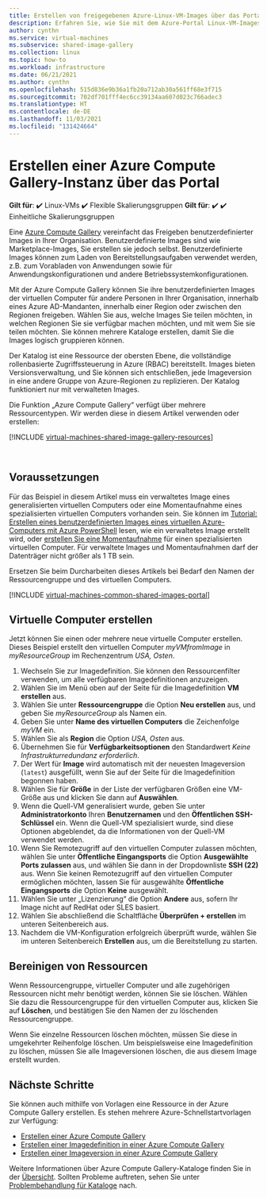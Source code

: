 ```yaml
---
title: Erstellen von freigegebenen Azure-Linux-VM-Images über das Portal
description: Erfahren Sie, wie Sie mit dem Azure-Portal Linux-VM-Images erstellen und freigeben.
author: cynthn
ms.service: virtual-machines
ms.subservice: shared-image-gallery
ms.collection: linux
ms.topic: how-to
ms.workload: infrastructure
ms.date: 06/21/2021
ms.author: cynthn
ms.openlocfilehash: 515d836e9b36a1fb20a712ab30a561ff68e3f715
ms.sourcegitcommit: 702df701fff4ec6cc39134aa607d023c766adec3
ms.translationtype: HT
ms.contentlocale: de-DE
ms.lasthandoff: 11/03/2021
ms.locfileid: "131424664"
---
```

# <a name="create-an-azure-compute-gallery-using-the-portal"></a>Erstellen einer Azure Compute Gallery-Instanz über das Portal

**Gilt für**: :heavy_check_mark: Linux-VMs :heavy_check_mark: Flexible Skalierungsgruppen **Gilt für**: :heavy_check_mark: :heavy_check_mark: Einheitliche Skalierungsgruppen 

Eine [Azure Compute Gallery](../shared-image-galleries.md) vereinfacht das Freigeben benutzerdefinierter Images in Ihrer Organisation. Benutzerdefinierte Images sind wie Marketplace-Images, Sie erstellen sie jedoch selbst. Benutzerdefinierte Images können zum Laden von Bereitstellungsaufgaben verwendet werden, z.B. zum Vorabladen von Anwendungen sowie für Anwendungskonfigurationen und andere Betriebssystemkonfigurationen. 

Mit der Azure Compute Gallery können Sie ihre benutzerdefinierten Images der virtuellen Computer für andere Personen in Ihrer Organisation, innerhalb eines Azure AD-Mandanten, innerhalb einer Region oder zwischen den Regionen freigeben. Wählen Sie aus, welche Images Sie teilen möchten, in welchen Regionen Sie sie verfügbar machen möchten, und mit wem Sie sie teilen möchten. Sie können mehrere Kataloge erstellen, damit Sie die Images logisch gruppieren können. 

Der Katalog ist eine Ressource der obersten Ebene, die vollständige rollenbasierte Zugriffssteuerung in Azure (RBAC) bereitstellt. Images bieten Versionsverwaltung, und Sie können sich entschließen, jede Imageversion in eine andere Gruppe von Azure-Regionen zu replizieren. Der Katalog funktioniert nur mit verwalteten Images.

Die Funktion „Azure Compute Gallery“ verfügt über mehrere Ressourcentypen. Wir werden diese in diesem Artikel verwenden oder erstellen:


[!INCLUDE [virtual-machines-shared-image-gallery-resources](../includes/virtual-machines-shared-image-gallery-resources.md)]

<br>


## <a name="before-you-begin"></a>Voraussetzungen

Für das Beispiel in diesem Artikel muss ein verwaltetes Image eines generalisierten virtuellen Computers oder eine Momentaufnahme eines spezialisierten virtuellen Computers vorhanden sein. Sie können im [Tutorial: Erstellen eines benutzerdefinierten Images eines virtuellen Azure-Computers mit Azure PowerShell](tutorial-custom-images.md) lesen, wie ein verwaltetes Image erstellt wird, oder [erstellen Sie eine Momentaufnahme](../windows/snapshot-copy-managed-disk.md) für einen spezialisierten virtuellen Computer. Für verwaltete Images und Momentaufnahmen darf der Datenträger nicht größer als 1 TB sein.

Ersetzen Sie beim Durcharbeiten dieses Artikels bei Bedarf den Namen der Ressourcengruppe und des virtuellen Computers.

 
[!INCLUDE [virtual-machines-common-shared-images-portal](../../../includes/virtual-machines-common-shared-images-portal.md)]

## <a name="create-vms"></a>Virtuelle Computer erstellen 

Jetzt können Sie einen oder mehrere neue virtuelle Computer erstellen. Dieses Beispiel erstellt den virtuellen Computer *myVMfromImage* in *myResourceGroup* im Rechenzentrum *USA, Osten*.

1. Wechseln Sie zur Imagedefinition. Sie können den Ressourcenfilter verwenden, um alle verfügbaren Imagedefinitionen anzuzeigen.
1. Wählen Sie im Menü oben auf der Seite für die Imagedefinition **VM erstellen** aus.
1. Wählen Sie unter **Ressourcengruppe** die Option **Neu erstellen** aus, und geben Sie *myResourceGroup* als Namen ein.
1. Geben Sie unter **Name des virtuellen Computers** die Zeichenfolge *myVM* ein.
1. Wählen Sie als **Region** die Option *USA, Osten* aus.
1. Übernehmen Sie für **Verfügbarkeitsoptionen** den Standardwert *Keine Infrastrukturredundanz erforderlich*.
1. Der Wert für **Image** wird automatisch mit der neuesten Imageversion (`latest`) ausgefüllt, wenn Sie auf der Seite für die Imagedefinition begonnen haben.
1. Wählen Sie für **Größe** in der Liste der verfügbaren Größen eine VM-Größe aus und klicken Sie dann auf **Auswählen**.
1. Wenn die Quell-VM generalisiert wurde, geben Sie unter **Administratorkonto** Ihren **Benutzernamen** und den **Öffentlichen SSH-Schlüssel** ein. Wenn die Quell-VM spezialisiert wurde, sind diese Optionen abgeblendet, da die Informationen von der Quell-VM verwendet werden.
1. Wenn Sie Remotezugriff auf den virtuellen Computer zulassen möchten, wählen Sie unter **Öffentliche Eingangsports** die Option **Ausgewählte Ports zulassen** aus, und wählen Sie dann in der Dropdownliste **SSH (22)** aus. Wenn Sie keinen Remotezugriff auf den virtuellen Computer ermöglichen möchten, lassen Sie für ausgewählte **Öffentliche Eingangsports** die Option **Keine** ausgewählt.
1. Wählen Sie unter „Lizenzierung“ die Option **Andere** aus, sofern Ihr Image nicht auf RedHat oder SLES basiert.
1. Wählen Sie abschließend die Schaltfläche **Überprüfen + erstellen** im unteren Seitenbereich aus.
1. Nachdem die VM-Konfiguration erfolgreich überprüft wurde, wählen Sie im unteren Seitenbereich **Erstellen** aus, um die Bereitstellung zu starten.


## <a name="clean-up-resources"></a>Bereinigen von Ressourcen

Wenn Ressourcengruppe, virtueller Computer und alle zugehörigen Ressourcen nicht mehr benötigt werden, können Sie sie löschen. Wählen Sie dazu die Ressourcengruppe für den virtuellen Computer aus, klicken Sie auf **Löschen**, und bestätigen Sie den Namen der zu löschenden Ressourcengruppe.

Wenn Sie einzelne Ressourcen löschen möchten, müssen Sie diese in umgekehrter Reihenfolge löschen. Um beispielsweise eine Imagedefinition zu löschen, müssen Sie alle Imageversionen löschen, die aus diesem Image erstellt wurden.

## <a name="next-steps"></a>Nächste Schritte

Sie können auch mithilfe von Vorlagen eine Ressource in der Azure Compute Gallery erstellen. Es stehen mehrere Azure-Schnellstartvorlagen zur Verfügung: 

- [Erstellen einer Azure Compute Gallery](https://azure.microsoft.com/resources/templates/sig-create/)
- [Erstellen einer Imagedefinition in einer Azure Compute Gallery](https://azure.microsoft.com/resources/templates/sig-image-definition-create/)
- [Erstellen einer Imageversion in einer Azure Compute Gallery](https://azure.microsoft.com/resources/templates/sig-image-version-create/)

Weitere Informationen über Azure Compute Gallery-Kataloge finden Sie in der [Übersicht](../shared-image-galleries.md). Sollten Probleme auftreten, sehen Sie unter [Problembehandlung für Kataloge](../troubleshooting-shared-images.md) nach.